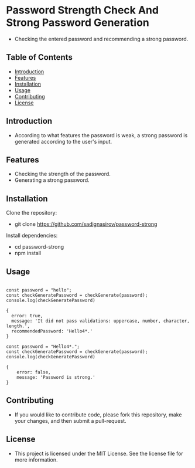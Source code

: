 # Password Strength Check And Strong Password Generation

- Checking the entered password and recommending a strong password.

## Table of Contents

- [Introduction](#introduction)
- [Features](#features)
- [Installation](#installation)
- [Usage](#usage)
- [Contributing](#contributing)
- [License](#license)

## Introduction

- According to what features the password is weak, a strong password is generated according to the user's input.

## Features

- Checking the strength of the password.
- Generating a strong password.

## Installation

Clone the repository:
- git clone https://github.com/sadignasirov/password-strong

Install dependencies:
- cd password-strong
- npm install

## Usage

```shell

const password = "hello";
const checkGeneratePassword = checkGenerate(password);
console.log(checkGeneratePassword)

{
  error: true,
  message: 'It did not pass validations: uppercase, number, character, length.',
  recommendedPassword: 'Hello4*.'
}

const password = "Hello4*.";
const checkGeneratePassword = checkGenerate(password);
console.log(checkGeneratePassword)

{ 
    error: false, 
    message: 'Password is strong.' 
}

```

## Contributing

- If you would like to contribute code, please fork this repository, make your changes, and then submit a pull-request.

## License

- This project is licensed under the MIT License. See the license file for more information.



